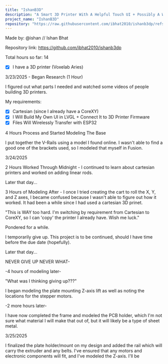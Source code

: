 ```yaml
---
title: "IshanB3D"
description: "A Smart 3D Printer With A Helpful Touch UI + Possibly A Wireless Feature"
project_name: "IshanB3D"
repository: "https://raw.githubusercontent.com/ibhat2010/ishanb3dp/refs/heads/main/JOURNAL.md"
---
```

Made by: @ishan // Ishan Bhat

Repository link: https://github.com/ibhat2010/ishanb3dp

Total hours so far: 14

- [x] I have a 3D printer (Voxelab Aries)

3/23/2025 - Began Research (1 Hour)

I figured out what parts I needed and watched some videos of people building 3D printers.

My requirements:

- [x] Cartesian (since I already have a CoreXY)
- [x] I Will Build My Own UI in LVGL + Connect It to 3D Printer Firmware
- [x] Files Will Wirelessly Transfer with ESP32

4 Hours Process and Started Modeling The Base

I put together the V-Rails using a model I found online. I wasn't able to find a good one of the brackets used, so I modeled that myself in Fusion.

3/24/2025

2 Hours Worked Through Midnight - I continued to learn about cartesian printers and worked on adding linear rods.

Later that day...

3 Hours of Modeling After - I once I tried creating the cart to roll the X, Y, and Z axes, I became confused because I wasn't able to figure out how it worked. It had been a while since I had used a cartesian 3D prinet.

"This is WAY too hard. I'm switching by requirement from Cartesian to CoreXY, so I can 'copy' the printer I already have. Wish me luck."

Pondered for a while.

I temporarily give up. This project is to be continued, should I have time before the due date (hopefully).

Later that day...

NEVER GIVE UP NEVER WHAT-

-4 hours of modeling later-

"What was I thinking giving up???"

I began modeling the plate mounting Z-axis lift as well as noting the locations for the stepper motors.

-2 more hours later-

I have now completed the frame and modeled the PCB holder, which I'm not sure what material I will make that out of, but it will likely be a type of sheet metal.

3/25/2025

I finalized the plate holder/mount on my design and added the rail which will carry the extruder and any belts. I've ensured that any motors and electronic components will fit, and I've modeled the Z-axis. I'll be 
